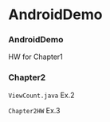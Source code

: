 # AndroidDemo
### AndroidDemo
HW for Chapter1
### Chapter2
`ViewCount.java`  Ex.2

`Chapter2HW`   Ex.3